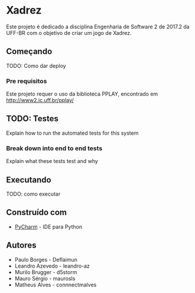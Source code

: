 # Xadrez

Este projeto é dedicado a disciplina Engenharia de Software 2 de 2017.2 da UFF-BR com o objetivo de criar um jogo de Xadrez.

## Começando

TODO: Como dar deploy

### Pre requisitos

Este projeto requer o uso da biblioteca PPLAY, encontrado em http://www2.ic.uff.br/pplay/

## TODO: Testes

Explain how to run the automated tests for this system

### Break down into end to end tests

Explain what these tests test and why

## Executando

TODO: como executar

## Construído com 

* [PyCharm](https://www.jetbrains.com/pycharm) - IDE para Python

## Autores

* Paulo Borges - Deflaimun
* Leandro Azevedo - leandro-az
* Murilo Brugger - d5storm
* Mauro Sérgio - maurosls
* Matheus Alves - connnectmalves

